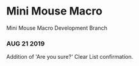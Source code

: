 # Mini Mouse Macro
Mini Mouse Macro Development Branch

### AUG 21 2019
Addition of 'Are you sure?' Clear List confirmation. 
